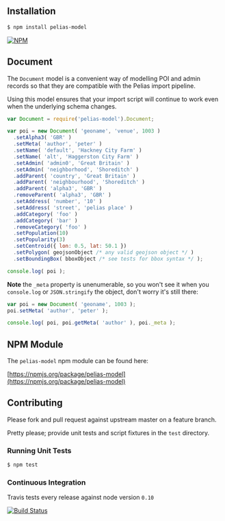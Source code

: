## Installation

```bash
$ npm install pelias-model
```

[![NPM](https://nodei.co/npm/pelias-model.png?downloads=true&stars=true)](https://nodei.co/npm/pelias-model)

## Document

The `Document` model is a convenient way of modelling POI and admin records so that they are compatible with the Pelias import pipeline.

Using this model ensures that your import script will continue to work even when the underlying schema changes.

```javascript
var Document = require('pelias-model').Document;

var poi = new Document( 'geoname', 'venue', 1003 )
  .setAlpha3( 'GBR' )
  .setMeta( 'author', 'peter' )
  .setName( 'default', 'Hackney City Farm' )
  .setName( 'alt', 'Haggerston City Farm' )
  .setAdmin( 'admin0', 'Great Britain' )
  .setAdmin( 'neighborhood', 'Shoreditch' )
  .addParent( 'country', 'Great Britain' )
  .addParent( 'neighbourhood', 'Shoreditch' )
  .addParent( 'alpha3', 'GBR' )
  .removeParent( 'alpha3', 'GBR' )
  .setAddress( 'number', '10' )
  .setAddress( 'street', 'pelias place' )
  .addCategory( 'foo' )
  .addCategory( 'bar' )
  .removeCategory( 'foo' )
  .setPopulation(10)
  .setPopularity(3)
  .setCentroid({ lon: 0.5, lat: 50.1 })
  .setPolygon( geojsonObject /* any valid geojson object */ )
  .setBoundingBox( bboxObject /* see tests for bbox syntax */ );

console.log( poi );
```

**Note** the `_meta` property is unenumerable, so you won't see it when you `console.log` or `JSON.stringify` the object, don't worry it's still there:

```javascript
var poi = new Document( 'geoname', 1003 );
poi.setMeta( 'author', 'peter' );

console.log( poi, poi.getMeta( 'author' ), poi._meta );
```

## NPM Module

The `pelias-model` npm module can be found here:

[https://npmjs.org/package/pelias-model](https://npmjs.org/package/pelias-model)

## Contributing

Please fork and pull request against upstream master on a feature branch.

Pretty please; provide unit tests and script fixtures in the `test` directory.

### Running Unit Tests

```bash
$ npm test
```

### Continuous Integration

Travis tests every release against node version `0.10`

[![Build Status](https://travis-ci.org/pelias/model.png?branch=master)](https://travis-ci.org/pelias/model)
